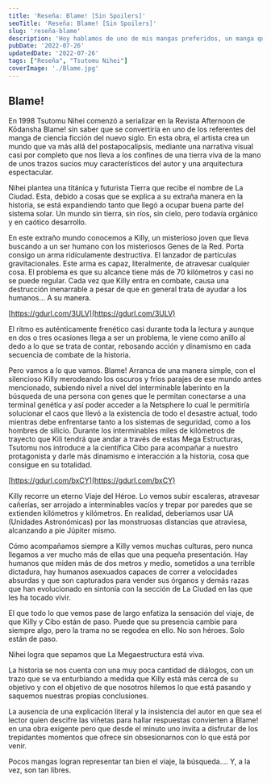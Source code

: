 ```yaml
---
title: 'Reseña: Blame! [Sin Spoilers]'
seoTitle: 'Reseña: Blame! [Sin Spoilers]'
slug: 'reseña-blame'
description: 'Hoy hablamos de uno de mis mangas preferidos, un manga que sin decirnos nada nos cuenta una mas que sobresaliente historia. Hoy hablamos de Blame!'
pubDate: '2022-07-26'
updatedDate: '2022-07-26'
tags: ["Reseña", "Tsutomu Nihei"]
coverImage: './Blame.jpg'
---
```


## Blame!

En 1998 Tsutomu Nihei comenzó a serializar en la Revista Afternoon de Kōdansha Blame! sin saber que se convertiría en uno de los referentes del manga de ciencia ficción del nuevo siglo. En esta obra, el artista crea un mundo que va más allá del postapocalipsis, mediante una narrativa visual casi por completo que nos lleva a los confines de una tierra viva de la mano de unos trazos sucios muy característicos del autor y una arquitectura espectacular.

Nihei plantea una titánica y futurista Tierra que recibe el nombre de La Ciudad. Esta, debido a cosas que se explica a su extraña manera en la historia, se está expandiendo tanto que llegó a ocupar buena parte del sistema solar. Un mundo sin tierra, sin ríos, sin cielo, pero todavía orgánico y en caótico desarrollo.

En este extraño mundo conocemos a Killy, un misterioso joven que lleva buscando a un ser humano con los misteriosos Genes de la Red. Porta consigo un arma ridículamente destructiva. El lanzador de partículas gravitacionales. Este arma es capaz, literalmente, de atravesar cualquier cosa. El problema es que su alcance tiene más de 70 kilómetros y casi no se puede regular. Cada vez que Killy entra en combate, causa una destrucción inenarrable a pesar de que en general trata de ayudar a los humanos… A su manera.

[https://gdurl.com/3ULV](https://gdurl.com/3ULV)

El ritmo es auténticamente frenético casi durante toda la lectura y aunque en dos o tres ocasiones llega a ser un problema, le viene como anillo al dedo a lo que se trata de contar, rebosando acción y dinamismo en cada secuencia de combate de la historia.

Pero vamos a lo que vamos. Blame! Arranca de una manera simple, con el silencioso Killy merodeando los oscuros y fríos parajes de ese mundo antes mencionado, subiendo nivel a nivel del interminable laberinto en la búsqueda de una persona con genes que le permitan conectarse a una terminal genética y así poder acceder a la Netsphere lo cual le permitiría solucionar el caos que llevó a la existencia de todo el desastre actual, todo mientras debe enfrentarse tanto a los sistemas de seguridad, como a los hombres de silicio. Durante los interminables miles de kilómetros de trayecto que Kili tendrá que andar a través de estas Mega Estructuras, Tsutomu nos introduce a la científica Cibo para acompañar a nuestro protagonista y darle más dinamismo e interacción a la historia, cosa que consigue en su totalidad.

[https://gdurl.com/bxCY](https://gdurl.com/bxCY)

Killy recorre un eterno Viaje del Héroe. Lo vemos subir escaleras, atravesar cañerías, ser arrojado a interminables vacíos y trepar por paredes que se extienden kilómetros y kilómetros. En realidad, deberíamos usar UA (Unidades Astronómicas) por las monstruosas distancias que atraviesa, alcanzando a pie Júpiter mismo.

Cómo acompañamos siempre a Killy vemos muchas culturas, pero nunca llegamos a ver mucho más de ellas que una pequeña presentación. Hay humanos que miden más de dos metros y medio, sometidos a una terrible dictadura, hay humanos asexuados capaces de correr a velocidades absurdas y que son capturados para vender sus órganos y demás razas que han evolucionado en sintonía con la sección de La Ciudad en las que les ha tocado vivir.

El que todo lo que vemos pase de largo enfatiza la sensación del viaje, de que Killy y Cibo están de paso. Puede que su presencia cambie para siempre algo, pero la trama no se regodea en ello. No son héroes. Solo están de paso.

Nihei logra que sepamos que La Megaestructura está viva.

La historia se nos cuenta con una muy poca cantidad de diálogos, con un trazo que se va enturbiando a medida que Killy está más cerca de su objetivo y con el objetivo de que nosotros hilemos lo que está pasando y saquemos nuestras propias conclusiones.

La ausencia de una explicación literal y la insistencia del autor en que sea el lector quien descifre las viñetas para hallar respuestas convierten a Blame! en una obra exigente pero que desde el minuto uno invita a disfrutar de los trepidantes momentos que ofrece sin obsesionarnos con lo que está por venir.

Pocos mangas logran representar tan bien el viaje, la búsqueda…. Y, a la vez, son tan libres.